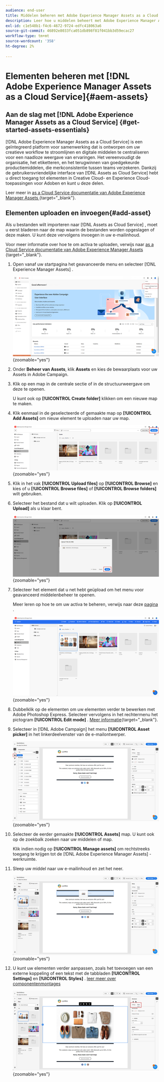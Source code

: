 ```yaml
---
audience: end-user
title: Middelen beheren met Adobe Experience Manager Assets as a Cloud Service
description: Leer hoe u middelen beheert met Adobe Experience Manager Assets as a Cloud Service
exl-id: c1e548b1-f4c6-4672-9724-edfc418063a6
source-git-commit: 46892e8033fca051db898f81f041bb3d59ecac27
workflow-type: tm+mt
source-wordcount: '358'
ht-degree: 2%

---
```


# Elementen beheren met [!DNL Adobe Experience Manager Assets as a Cloud Service]{#aem-assets}

## Aan de slag met [!DNL Adobe Experience Manager Assets as a Cloud Service] {#get-started-assets-essentials}

[!DNL Adobe Experience Manager Assets as a Cloud Service] is een geïntegreerd platform voor samenwerking dat is ontworpen om uw creatieve workflow te stroomlijnen en digitale middelen te centraliseren voor een naadloze weergave van ervaringen. Het vereenvoudigt de organisatie, het etiketteren, en het terugwinnen van goedgekeurde productiemiddelen, die merkconsistentie tussen teams verzekeren. Dankzij de gebruikersvriendelijke interface van [!DNL Assets as Cloud Service] hebt u direct toegang tot elementen in Creative Cloud- en Experience Cloud-toepassingen voor Adoben en kunt u deze delen.

Leer meer in [ as a Cloud Service documentatie van Adobe Experience Manager Assets ](https://experienceleague.adobe.com/docs/experience-manager-cloud-service/content/assets/home.html) {target="_blank"}.

## Elementen uploaden en invoegen{#add-asset}

Als u bestanden wilt importeren naar [!DNL Assets as Cloud Service] , moet u eerst bladeren naar de map waarin de bestanden worden opgeslagen of deze maken. U kunt deze vervolgens invoegen in uw e-mailinhoud.

Voor meer informatie over hoe te om activa te uploaden, verwijs naar [ as a Cloud Service documentatie van Adobe Experience Manager Assets ](https://experienceleague.adobe.com/docs/experience-manager-cloud-service/content/assets/assets-view/add-delete-assets-view.html) {target="_blank"}.

1. Open vanaf uw startpagina het geavanceerde menu en selecteer [!DNL Experience Manager Assets] .

   ![](assets/assets_1.png){zoomable="yes"}

1. Onder **Beheer van Assets**, klik **Assets** en kies de bewaarplaats voor uw Assets in Adobe Campaign.

1. Klik op een map in de centrale sectie of in de structuurweergave om deze te openen.

   U kunt ook op **[!UICONTROL Create folder]** klikken om een nieuwe map te maken.

1. Klik eenmaal in de geselecteerde of gemaakte map op **[!UICONTROL Add Assets]** om nieuw element te uploaden naar uw map.

   ![](assets/assets_2.png){zoomable="yes"}

1. Klik in het vak **[!UICONTROL Upload files]** op **[!UICONTROL Browse]** en kies of u **[!UICONTROL Browse files]** of **[!UICONTROL Browse folders]** wilt gebruiken.

1. Selecteer het bestand dat u wilt uploaden. Klik op **[!UICONTROL Upload]** als u klaar bent.

   ![](assets/assets_3.png){zoomable="yes"}

1. Selecteer het element dat u net hebt geüpload om het menu voor geavanceerd middelenbeheer te openen.

   Meer leren op hoe te om uw activa te beheren, verwijs naar deze [ pagina ](https://experienceleague.adobe.com/docs/experience-manager-cloud-service/content/assets/assets-view/manage-organize-assets-view.html).

   ![](assets/assets_4.png){zoomable="yes"}

1. Dubbelklik op de elementen om uw elementen verder te bewerken met Adobe Photoshop Express. Selecteer vervolgens in het rechtermenu het pictogram **[!UICONTROL Edit mode]** . [Meer informatie](https://experienceleague.adobe.com/docs/experience-manager-cloud-service/content/assets/assets-view/edit-images-assets-view.html#edit-using-express){target="_blank"}.

1. Selecteer in [!DNL Adobe Campaign] het menu **[!UICONTROL Asset picker]** in het linkerdeelvenster van de e-mailontwerper.

   ![](assets/assets_6.png){zoomable="yes"}

1. Selecteer de eerder gemaakte **[!UICONTROL Assets]** map. U kunt ook op de zoekbalk zoeken naar uw middelen of map.

   Klik indien nodig op **[!UICONTROL Manage assets]** om rechtstreeks toegang te krijgen tot de [!DNL Adobe Experience Manager Assets] -werkruimte.

1. Sleep uw middel naar uw e-mailinhoud en zet het neer.

   ![](assets/assets_5.png){zoomable="yes"}

1. U kunt uw elementen verder aanpassen, zoals het toevoegen van een externe koppeling of een tekst met de tabbladen **[!UICONTROL Settings]** en **[!UICONTROL Styles]** . [ leer meer over componentenmontages ](../email/content-components.md)

   ![](assets/assets_7.png){zoomable="yes"}
